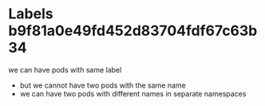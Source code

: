 # Labels b9f81a0e49fd452d83704fdf67c63b34

we can have pods with same label

* but we cannot have two pods with the same name
* we can have two pods with different names in separate namespaces

